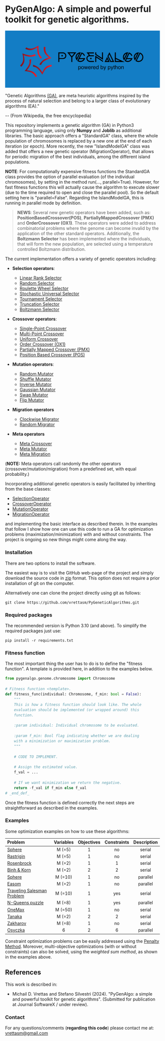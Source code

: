 # PyGenAlgo:  A simple and powerful toolkit for genetic algorithms.

![Logo](./logo/pga_logo.png)

"Genetic Algorithms [(GA)](https://en.wikipedia.org/wiki/Genetic_algorithm), are meta heuristic algorithms
inspired by the process of natural selection and belong to a larger class of evolutionary algorithms (EA)."

-- (From Wikipedia, the free encyclopedia)

This repository implements a genetic algorithm (GA) in Python3 programming language, using only **Numpy** and **Joblib**
as additional libraries. The basic approach offers a "StandardGA" class, where the whole population of chromosomes is
replaced by a new one at the end of each iteration (or epoch). More recently, the new "IslandModelGA" class was added
that offers a new genetic operator (MigrationOperator), that allows for periodic migration of the best individuals,
among the different island populations.
  
**NOTE**:
For computationally expensive fitness functions the StandardGA class provides the option of parallel evaluation
(of the individual chromosomes), by setting in the method run(..., parallel=True). However, for fast fitness
functions this will actually cause the algorithm to execute slower (due to the time required to open and close the
parallel pool). So the default setting here is "parallel=False". Regarding the IslandModelGA, this is running in
parallel mode by definition.

  > **NEWS**:
  > Several new genetic operators have been added, such as: **PositionBasedCrossover(POS)**,
  > **PartiallyMappedCrossover (PMX)** and **OrderCrossover (OX1)**. These operators were added to address combinatorial
  > problems where the genome can become invalid by the application of the other standard operators. Additionally, the
  > **Boltzmann Selector** has been implemented where the individuals, that will form the new population, are selected
  > using a temperature controlled Boltzmann distribution.
  > 

The current implementation offers a variety of genetic operators including:

- **Selection operators**:
  - [Linear Rank Selector](pygenalgo/operators/selection/linear_rank_selector.py)
  - [Random Selector](pygenalgo/operators/selection/random_selector.py)
  - [Roulette Wheel Selector](pygenalgo/operators/selection/roulette_wheel_selector.py)
  - [Stochastic Universal Selector](pygenalgo/operators/selection/stochastic_universal_selector.py)
  - [Tournament Selector](pygenalgo/operators/selection/tournament_selector.py)
  - [Truncation Selector](pygenalgo/operators/selection/truncation_selector.py)
  - [Boltzmann Selector](pygenalgo/operators/selection/boltzmann_selector.py)

- **Crossover operators**:
  - [Single-Point Crossover](pygenalgo/operators/crossover/single_point_crossover.py)
  - [Multi-Point Crossover](pygenalgo/operators/crossover/mutli_point_crossover.py)
  - [Uniform Crossover](pygenalgo/operators/crossover/uniform_crossover.py)
  - [Order Crossover (OX1)](pygenalgo/operators/crossover/order_crossover.py)
  - [Partially Mapped Crossover (PMX)](pygenalgo/operators/crossover/partially_mapped_crossover.py)
  - [Position Based Crossover (POS)](pygenalgo/operators/crossover/position_based_crossover.py)

- **Mutation operators**:
  - [Random Mutator](pygenalgo/operators/mutation/random_mutator.py)
  - [Shuffle Mutator](pygenalgo/operators/mutation/shuffle_mutator.py)
  - [Inverse Mutator](pygenalgo/operators/mutation/inverse_mutator.py)
  - [Gaussian Mutator](pygenalgo/operators/mutation/gaussian_mutator.py)
  - [Swap Mutator](pygenalgo/operators/mutation/swap_mutator.py)
  - [Flip Mutator](pygenalgo/operators/mutation/flip_mutator.py)

- **Migration operators**
  - [Clockwise Migrator](pygenalgo/operators/migration/clockwise_migration.py)
  - [Random Migrator](pygenalgo/operators/migration/random_migration.py)

- **Meta operators**
  - [Meta Crossover](pygenalgo/operators/crossover/meta_crossover.py)
  - [Meta Mutator](pygenalgo/operators/mutation/meta_mutator.py)
  - [Meta Migration](pygenalgo/operators/migration/meta_migration.py)

(**NOTE:** Meta operators call randomly the other operators (crossover/mutation/migration) from a predefined set,
with equal probability.)

Incorporating additional genetic operators is easily facilitated by inheriting from the base classes:
- [SelectionOperator](pygenalgo/operators/selection/select_operator.py)
- [CrossoverOperator](pygenalgo/operators/crossover/crossover_operator.py)
- [MutationOperator](pygenalgo/operators/mutation/mutate_operator.py)
- [MigrationOperator](pygenalgo/operators/migration/migration_operator.py)

and implementing the basic interface as described therein. In the examples that follow I show how one can use this code
to run a GA for optimization problems (maximization/minimization) with and without constraints. The project is ongoing
so new things might come along the way.

### Installation

There are two options to install the software.

The easiest way is to visit the GitHub web-page of the project and simply download the source code in
[zip](https://github.com/vrettasm/PyGeneticAlgorithms/archive/refs/heads/master.zip) format. This option does not
require a prior installation of git on the computer.

Alternatively one can clone the project directly using git as follows:

    git clone https://github.com/vrettasm/PyGeneticAlgorithms.git

### Required packages

The recommended version is Python 3.10 (and above). To simplify the required packages just use:

    pip install -r requirements.txt

### Fitness function

The most important thing the user has to do is to define the "fitness function". A template is provided here,
in addition to the examples below.

```python
from pygenalgo.genome.chromosome import Chromosome

# Fitness function <template>.
def fitness_func(individual: Chromosome, f_min: bool = False):
    """
    This is how a fitness function should look like. The whole
    evaluation should be implemented (or wrapped around) this
    function.
    
    :param individual: Individual chromosome to be evaluated.
    
    :param f_min: Bool flag indicating whether we are dealing
    with a minimization or maximization problem.
    """
    
    # CODE TO IMPLEMENT.
    
    # Assign the estimated value.
    f_val = ...
    
    # If we want minimization we return the negative.
    return -f_val if f_min else f_val
# _end_def_
```
Once the fitness function is defined correctly the next steps are straightforward as described in the examples.

### Examples

Some optimization examples on how to use these algorithms:

| **Problem**                                                | **Variables** | **Objectives** | **Constraints** | **Description** |
|:-----------------------------------------------------------|:-------------:|:--------------:|:---------------:|:---------------:|
| [Sphere](examples/sphere.ipynb)                            |    M (=5)     |       1        |       no        |     serial      |
| [Rastrigin](examples/rastrigin.ipynb)                      |    M (=5)     |       1        |       no        |     serial      |
| [Rosenbrock](examples/rosenbrock_on_a_disk.ipynb)          |    M (=2)     |       1        |        1        |     serial      |
| [Binh & Korn](examples/binh_and_korn_multiobjective.ipynb) |    M (=2)     |       2        |        2        |     serial      |
| [Sphere](examples/sphere_in_parallel.ipynb)                |    M (=10)    |       1        |       no        |    parallel     |
| [Easom](examples/easom_in_parallel.ipynb)                  |    M (=2)     |       1        |       no        |    parallel     |
| [Traveling Salesman Problem](examples/tsp.ipynb)           |    M (=10)    |       1        |       yes       |     serial      |
| [N-Queens puzzle](examples/queens_puzzle.ipynb)            |    M (=8)     |       1        |       yes       |    parallel     |
| [OneMax](examples/one_max.ipynb)                           |    M (=50)    |       1        |       no        |     serial      |
| [Tanaka](examples/tanaka_multiobjective.ipynb)             |    M (=2)     |       2        |        2        |     serial      |
| [Zakharov](examples/zakharov.ipynb)                        |    M (=8)     |       1        |       no        |     serial      |
| [Osyczka](examples/osyczka_kundu_multiobjective.ipynb)     |       6       |       2        |        6        |    parallel     |

Constraint optimization problems can be easily addressed using the [Penalty Method](https://en.wikipedia.org/wiki/Penalty_method).
Moreover, multi-objective optimizations (with or without constraints) can also be solved, using the _weighted sum method_,
as shown in the examples above.

## References

This work is described in:

- Michail D. Vrettas and Stefano Silvestri (2024). "PyGenAlgo: a simple and powerful toolkit for genetic algorithms".
(Submitted for publication at Journal SoftwareX / under review).


### Contact

For any questions/comments (**regarding this code**) please contact me at: vrettasm@gmail.com
